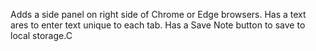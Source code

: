 Adds a side panel on right side of Chrome or Edge browsers. Has a text ares to enter text unique to each tab. Has a Save Note button to save to local storage.C
